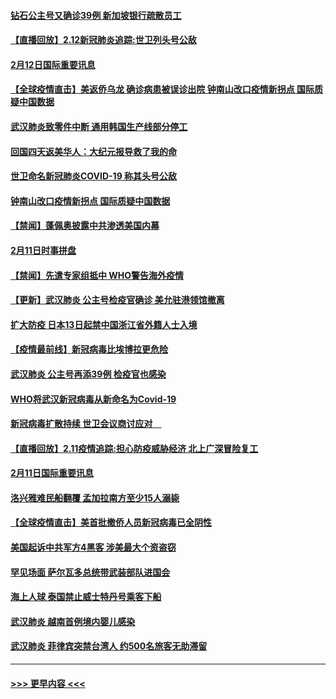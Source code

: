 #### [钻石公主号又确诊39例 新加坡银行疏散员工](../pages/prog202/a102775691.md?t=02130201) 
#### [【直播回放】2.12新冠肺炎追踪:世卫列头号公敌](../pages/prog202/a102775541.md?t=02130201) 
#### [2月12日国际重要讯息](../pages/prog202/a102775437.md?t=02130201) 
#### [【全球疫情直击】美返侨乌龙 确诊病患被误诊出院 钟南山改口疫情新拐点 国际质疑中国数据](../pages/prog202/a102775378.md?t=02130201) 
#### [武汉肺炎致零件中断 通用韩国生产线部分停工](../pages/prog202/a102775365.md?t=02130201) 
#### [回国四天返美华人：大纪元报导救了我的命](../pages/prog202/a102775342.md?t=02130201) 
#### [世卫命名新冠肺炎COVID-19 称其头号公敌](../pages/prog202/a102775196.md?t=02130201) 
#### [钟南山改口疫情新拐点 国际质疑中国数据](../pages/prog202/a102775178.md?t=02130201) 
#### [【禁闻】蓬佩奥披露中共渗透美国内幕](../pages/prog202/a102775129.md?t=02130201) 
#### [2月11日时事拼盘](../pages/prog202/a102775140.md?t=02130201) 
#### [【禁闻】先遣专家组抵中 WHO警告海外疫情](../pages/prog202/a102775112.md?t=02130201) 
#### [【更新】武汉肺炎 公主号检疫官确诊 美允驻港领馆撤离](../pages/prog202/a102770740.md?t=02130201) 
#### [扩大防疫 日本13日起禁中国浙江省外籍人士入境](../pages/prog202/a102775051.md?t=02130201) 
#### [【疫情最前线】新冠病毒比埃博拉更危险](../pages/prog202/a102775043.md?t=02130201) 
#### [武汉肺炎 公主号再添39例 检疫官也感染](../pages/prog202/a102775031.md?t=02130201) 
#### [WHO将武汉新冠病毒从新命名为Covid-19](../pages/prog202/a102774891.md?t=02130201) 
#### [新冠病毒扩散持续 世卫会议商讨应对　](../pages/prog202/a102774850.md?t=02130201) 
#### [【直播回放】2.11疫情追踪:担心防疫威胁经济 北上广深冒险复工](../pages/prog202/a102774741.md?t=02130201) 
#### [2月11日国际重要讯息](../pages/prog202/a102774621.md?t=02130201) 
#### [洛兴雅难民船翻覆 孟加拉南方至少15人溺毙](../pages/prog202/a102774586.md?t=02130201) 
#### [【全球疫情直击】美首批撤侨人员新冠病毒已全阴性](../pages/prog202/a102774523.md?t=02130201) 
#### [美国起诉中共军方4黑客 涉美最大个资盗窃](../pages/prog202/a102774508.md?t=02130201) 
#### [罕见场面  萨尔瓦多总统带武装部队进国会](../pages/prog202/a102774494.md?t=02130201) 
#### [海上人球 泰国禁止威士特丹号乘客下船](../pages/prog202/a102774384.md?t=02130201) 
#### [武汉肺炎 越南首例境内婴儿感染](../pages/prog202/a102774365.md?t=02130201) 
#### [武汉肺炎 菲律宾突禁台湾人 约500名旅客无助滞留](../pages/prog202/a102774288.md?t=02130201) 

----
#### [ >>> 更早内容 <<< ](../indexes/prog202-earlier.md)
